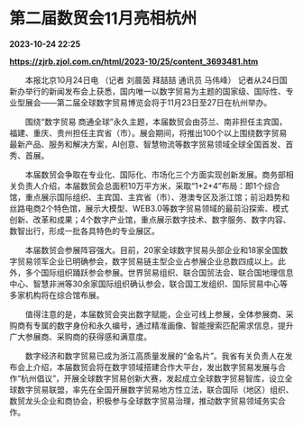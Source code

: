 # 第二届数贸会11月亮相杭州

**2023-10-24 22:25**

**https://zjrb.zjol.com.cn/html/2023-10/25/content_3693481.htm**

　　本报北京10月24日电 （记者 刘晨茵 拜喆喆 通讯员 马伟峰） 记者从24日国新办举行的新闻发布会上获悉，国内唯一以数字贸易为主题的国家级、国际性、专业型展会——第二届全球数字贸易博览会将于11月23日至27日在杭州举办。

　　围绕“数字贸易 商通全球”永久主题，本届数贸会由芬兰、南非担任主宾国，福建、重庆、贵州担任主宾省（市）。展会期间，将推出100个以上围绕数字贸易最新产品、服务和解决方案，AI创意、智慧物流等数字贸易领域全球全国首发、首秀、首展。

　　本届数贸会争取在专业化、国际化、市场化三个方面实现创新发展。商务部相关负责人介绍，本届数贸会总面积10万平方米，采取“1+2+4”布局：即1个综合馆，重点展示国际组织、主宾国、主宾省（市）、港澳专区及浙江馆；前沿趋势和丝路电商2个特色馆，展示大模型、WEB3.0等数字贸易领域的最前沿探索、模式创新、改革和成果；4个数字产业馆，重点展示数字技术、数字服务、数字内容、数智出行，形成一批各具特色的专业展区。

　　本届数贸会参展阵容强大。目前，20家全球数字贸易头部企业和18家全国数字贸易领军企业已明确参会，数字贸易链主型企业占参展企业总数四成以上。此外，多个国际组织踊跃参会参展。世界贸易组织、联合国贸法会、联合国地理信息中心、智慧非洲等30余家国际组织确认参会，联合国工发组织、国际贸易中心等多家机构将在综合馆布展。

　　值得注意的是，本届数贸会突出数字赋能，企业可线上参展，全体参展商、采购商有专属的数字身份和永久编号，通过精准画像、智能搜索匹配需求信息，提升广大参展商、采购商的获得感和满意度。

　　数字经济和数字贸易已成为浙江高质量发展的“金名片”。我省有关负责人在发布会上介绍，本届数贸会将在数字领域搭建合作大平台，发出数字贸易发展与合作“杭州倡议”，开展全球数字贸易创新大赛，发起成立全球数字贸易智库，设立全球数字贸易联盟，率先在全国开展数字贸易地方性立法，联合国际（地区）组织、数贸龙头企业和商协会，积极参与全球数字贸易治理，推动数字贸易领域务实合作。